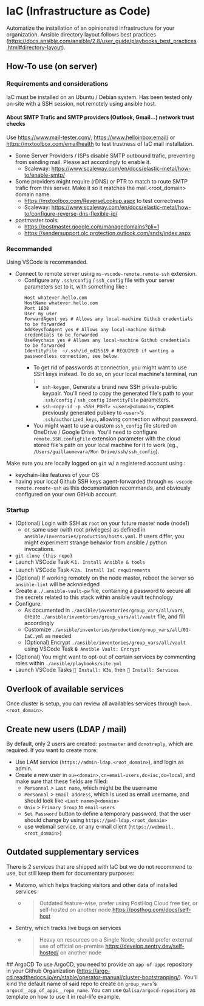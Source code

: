 # IaC (Infrastructure as Code)
Automatize the installation of an opinionated infrastructure for your organization.
Ansible directory layout follows best practices (https://docs.ansible.com/ansible/2.8/user_guide/playbooks_best_practices.html#directory-layout).

## How-To use (on server)

### Requirements and considerations
IaC must be installed on an Ubuntu / Debian system. Has been tested only on-site with a SSH session, not remotely using ansible host.

#### About SMTP Trafic and SMTP providers (Outlook, Gmail...) network trust checks
Use https://www.mail-tester.com/, https://www.helloinbox.email/ or https://mxtoolbox.com/emailhealth to test trustness of IaC mail installation.
- Some Server Providers / ISPs disable SMTP outbound trafic, preventing from sending mail. Please act accordingly to enable it.
  - Scaleway: https://www.scaleway.com/en/docs/elastic-metal/how-to/enable-smtp/
- Some providers might require (rDNS) or PTR to match to route SMTP trafic from this server. Make it so it matches the mail.<root_domain> domain name.
  - https://mxtoolbox.com/ReverseLookup.aspx to test correctness
  - Scaleway: https://www.scaleway.com/en/docs/elastic-metal/how-to/configure-reverse-dns-flexible-ip/
- postmaster tools:
  - https://postmaster.google.com/managedomains?pli=1
  - https://sendersupport.olc.protection.outlook.com/snds/index.aspx

### Recommanded
Using VSCode is recommanded.
- Connect to remote server using `ms-vscode-remote.remote-ssh` extension. 
  - Configure any `.ssh/config` / `ssh_config` file with your server parameters set to it, with something like :
    ```
    Host whatever.hello.com
    HostName whatever.hello.com
    Port 1638
    User my_user
    ForwardAgent yes # Allows any local-machine Github credentials to be forwarded
    AddKeysToAgent yes # Allows any local-machine Github credentials to be forwarded
    UseKeychain yes # Allows any local-machine Github credentials to be forwarded
    IdentityFile  ~/.ssh/id_ed25519 # REQUIRED if wanting a passwordless connection, see below.
    ```
    - To get rid of passwords at connection, you might want to use SSH keys instead. To do so, on your local machine's terminal, run : 
        - `ssh-keygen`, Generate a brand new SSH private-public keypair. You'll need to copy the generated file's path to your `.ssh/config` / `ssh_config` `IdentityFile` parameters.
        - `ssh-copy-id -p <SSH_PORT> <user>@<domain>`, copies previously generated pubkey to `<user>`'s `.ssh/authorized_keys`, allowing connection without password.
    - You might want to use a custom `ssh_config` file stored on OneDrive / Google Drive. You'll need to configure `remote.SSH.configFile` extension parameter with the cloud stored file's path on your local machine for it to work (eg., `/Users/guillaumevara/Mon Drive/ssh/ssh_config`).

Make sure you are locally logged on `git` w/ a registered account using :
  - keychain-like features of your OS
  - having your local Github SSH keys agent-forwarded through `ms-vscode-remote.remote-ssh` as this documentation recommands, and obviously configured on your own GitHub account.

### Startup
- (Optional) Login with SSH as `root` on your future master node (node1)
  - or, same user (with root privileges) as defined in `ansible/inventories/production/hosts.yaml`. If users differ, you might experiment strange behavior from ansible / python invocations.
- `git clone {this repo}`
- Launch VSCode Task `⛏1. Install Ansible & tools`
- Launch VSCode Task `⛏2a. Install IaC requirements`
- (Optional) If working remotely on the node master, reboot the server so `ansible-lint` will be acknoledged
- Create a `./.ansible-vault-pw` file, containing a password to secure all the secrets related to this stack within ansible vault technology
- Configure:
  - As documented in `./ansible/inventories/group_vars/all/vars`, create `./ansible/inventories/group_vars/all/vault` file, and fill accordingly
  - Customize `./ansible/inventories/production/group_vars/all/01-IaC.yml` as needed
  - (Optional) Encrypt `./ansible/inventories/group_vars/all/vault` using VSCode Task `🔒 Ansible Vault: Encrypt`
- (Optional) You might want to opt-out of certain services by commenting roles within `./ansible/playbooks/site.yml`
- Launch VSCode Tasks `🚀 Install: K3s`, then `🚀 Install: Services`

## Overlook of available services
Once cluster is setup, you can review all availables services through `book.<root_domain>`.

## Create new users (LDAP / mail)
By default, only 2 users are created: `postmaster` and `donotreply`, which are required. If you want to create more:
- Use LAM service (`https://admin-ldap.<root_domain>`), and login as admin.
- Create a new user in `ou=<domain>,cn=email-users,dc=iac,dc=local`, and make sure that these fields are filled:
  - `Personnal` > `Last name`, which might be the username
  - `Personnal` > `Email address`, which is used as email username, and should look like `<Last name>@<domain>`
  - `Unix` > `Primary Group` to `email-users`
  - `Set Password` button to define a temporary password, that the user should change by using `https://pwd-ldap.<root_domain>`
  - use webmail service, or any e-mail client (`https://webmail.<root_domain>`)

## Outdated supplementary services
There is 2 services that are shipped with IaC but we do not recommend to use, but still keep them for documentary purposes:

- Matomo, which helps tracking visitors and other data of installed services
  - > Outdated feature-wise, prefer using PostHog Cloud free tier, or self-hosted on another node https://posthog.com/docs/self-host
- Sentry, which tracks live bugs on services
  - > Heavy on resources on a Single Node, should prefer external use of official on-premise https://develop.sentry.dev/self-hosted/ on another node

## ArgoCD
To use ArgoCD, you need to provide an `app-of-apps` repository in your Github Organization (https://argo-cd.readthedocs.io/en/stable/operator-manual/cluster-bootstrapping/). You'll kind the default name of said repo to create on `group_vars`'s `argocd__app_of_apps__repo_name`.
You can use `Qalisa/argocd-repository` as template on how to use it in real-life example.